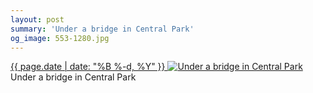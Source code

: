 ```yaml
---
layout: post
summary: 'Under a bridge in Central Park'
og_image: 553-1280.jpg
---
```


<p>
 <time>
  <a href="/553">
   {{ page.date | date: "%B %-d, %Y" }}
  </a>
 </time>
 <a href="/553">
  <img alt="Under a bridge in Central Park" sizes="(min-width: 700px) 50vw, calc(100vw - 2rem)" src="{{ site.assets_url }}/553-640.jpg" srcset="{{ site.assets_url }}/553-320.jpg 320w, {{ site.assets_url }}/553-640.jpg 640w, {{ site.assets_url }}/553-960.jpg 960w, {{ site.assets_url }}/553-1280.jpg 1280w"/>
 </a>
 <span>
  Under a bridge in Central Park
 </span>
</p>
